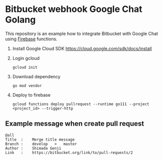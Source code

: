 # Bitbucket webhook Google Chat Golang
This repository is an example how to integrate Bitbucket with Google Chat 
using [Firebase](https://firebase.google.com) functions.

1. Install Google Cloud SDK
    https://cloud.google.com/sdk/docs/install
    
2. Login gcloud
    ```$bash
    gcloud init
    ```
3. Download dependency
    ```$bash
    go mod vendor
    ```
4. Deploy to firebase
    ```$bash
    gcloud functions deploy pullrequest --runtime go111 --project <project_id> --trigger-http
    ```

## Example message when create pull request
```
@all
Title  :    Merge title message
Branch :    develop   >   master
Author :    Shimada Genji
Link   :    https://bitbucket.org/link/to/pull-requests/2
```